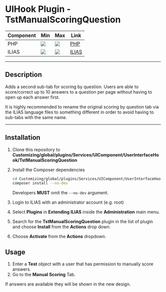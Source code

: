 # UIHook Plugin - TstManualScoringQuestion

| Component | Min                                              | Max                                              | Link                      |
|-----------|--------------------------------------------------|--------------------------------------------------|---------------------------|
| PHP       | ![](https://img.shields.io/badge/7.4.x-blue.svg) | ![](https://img.shields.io/badge/8.1.x-blue.svg) | [PHP](https://php.net)    |
| ILIAS     | ![](https://img.shields.io/badge/8.x-orange.svg) | ![](https://img.shields.io/badge/8.x-orange.svg) | [ILIAS](https://ilias.de) |

---

## Description

Adds a second sub-tab for scoring by question. Users are able to score/correct up to 10 answers to a question per page without having to open up each answer first.

It is highly recommended to rename the original scoring by question tab via the ILIAS language files to something different in order to avoid having to sub-tabs with the same name.

---

## Installation

1. Clone this repository to **Customizing/global/plugins/Services/UIComponent/UserInterfaceHook/TstManualScoringQuestion**
2. Install the Composer dependencies  
   ```bash
   cd Customizing/global/plugins/Services/UIComponent/UserInterfaceHook/TstManualScoringQuestion
   composer install --no-dev
   ```
   Developers **MUST** omit the `--no-dev` argument.


3. Login to ILIAS with an administrator account (e.g. root)
4. Select **Plugins** in **Extending ILIAS** inside the **Administration** main menu.
5. Search for the **TstManualScoringQuestion** plugin in the list of plugin and choose **Install** from the **Actions** drop down.
6. Choose **Activate** from the **Actions** dropdown.

## Usage

1. Enter a **Test** object with a user that has permission to manually score answers.
2. Go to the **Manual Scoring** Tab.

If answers are available they will be shown in the new design.

